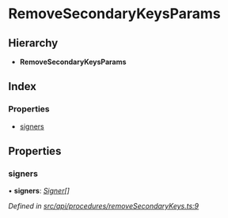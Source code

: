 # RemoveSecondaryKeysParams

## Hierarchy

* **RemoveSecondaryKeysParams**

## Index

### Properties

* [signers](removesecondarykeysparams.md#signers)

## Properties

### signers

• **signers**: [_Signer_](../globals.md#signer)_\[\]_

_Defined in_ [_src/api/procedures/removeSecondaryKeys.ts:9_](https://github.com/PolymathNetwork/polymesh-sdk/blob/bf2b7a12/src/api/procedures/removeSecondaryKeys.ts#L9)

